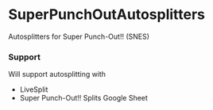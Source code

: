 # SuperPunchOutAutosplitters
Autosplitters for Super Punch-Out!! (SNES)

### Support
Will support autosplitting with
- LiveSplit
- Super Punch-Out!! Splits Google Sheet
